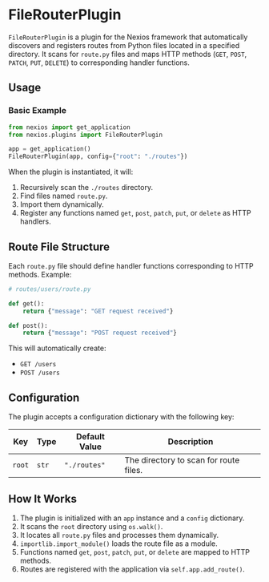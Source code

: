 # FileRouterPlugin

`FileRouterPlugin` is a plugin for the Nexios framework that automatically discovers and registers routes from Python files located in a specified directory. It scans for `route.py` files and maps HTTP methods (`GET`, `POST`, `PATCH`, `PUT`, `DELETE`) to corresponding handler functions.

## Usage

### Basic Example

```python
from nexios import get_application
from nexios.plugins import FileRouterPlugin

app = get_application()
FileRouterPlugin(app, config={"root": "./routes"})
```

When the plugin is instantiated, it will:

1. Recursively scan the `./routes` directory.
2. Find files named `route.py`.
3. Import them dynamically.
4. Register any functions named `get`, `post`, `patch`, `put`, or `delete` as HTTP handlers.

## Route File Structure

Each `route.py` file should define handler functions corresponding to HTTP methods. Example:

```python
# routes/users/route.py

def get():
    return {"message": "GET request received"}

def post():
    return {"message": "POST request received"}
```

This will automatically create:

- `GET /users`
- `POST /users`

## Configuration

The plugin accepts a configuration dictionary with the following key:

| Key    | Type  | Default Value | Description                            |
| ------ | ----- | ------------- | -------------------------------------- |
| `root` | `str` | `"./routes"`  | The directory to scan for route files. |

## How It Works

1. The plugin is initialized with an `app` instance and a `config` dictionary.
2. It scans the `root` directory using `os.walk()`.
3. It locates all `route.py` files and processes them dynamically.
4. `importlib.import_module()` loads the route file as a module.
5. Functions named `get`, `post`, `patch`, `put`, or `delete` are mapped to HTTP methods.
6. Routes are registered with the application via `self.app.add_route()`.
